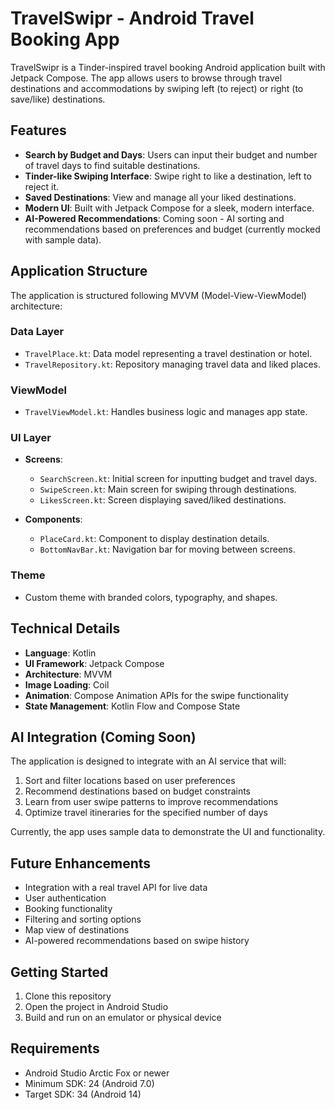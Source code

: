# TravelSwipr - Android Travel Booking App

TravelSwipr is a Tinder-inspired travel booking Android application built with Jetpack Compose. The app allows users to browse through travel destinations and accommodations by swiping left (to reject) or right (to save/like) destinations.

## Features

- **Search by Budget and Days**: Users can input their budget and number of travel days to find suitable destinations.
- **Tinder-like Swiping Interface**: Swipe right to like a destination, left to reject it.
- **Saved Destinations**: View and manage all your liked destinations.
- **Modern UI**: Built with Jetpack Compose for a sleek, modern interface.
- **AI-Powered Recommendations**: Coming soon - AI sorting and recommendations based on preferences and budget (currently mocked with sample data).

## Application Structure

The application is structured following MVVM (Model-View-ViewModel) architecture:

### Data Layer
- `TravelPlace.kt`: Data model representing a travel destination or hotel.
- `TravelRepository.kt`: Repository managing travel data and liked places.

### ViewModel
- `TravelViewModel.kt`: Handles business logic and manages app state.

### UI Layer
- **Screens**:
  - `SearchScreen.kt`: Initial screen for inputting budget and travel days.
  - `SwipeScreen.kt`: Main screen for swiping through destinations.
  - `LikesScreen.kt`: Screen displaying saved/liked destinations.
  
- **Components**:
  - `PlaceCard.kt`: Component to display destination details.
  - `BottomNavBar.kt`: Navigation bar for moving between screens.

### Theme
- Custom theme with branded colors, typography, and shapes.

## Technical Details

- **Language**: Kotlin
- **UI Framework**: Jetpack Compose
- **Architecture**: MVVM
- **Image Loading**: Coil
- **Animation**: Compose Animation APIs for the swipe functionality
- **State Management**: Kotlin Flow and Compose State

## AI Integration (Coming Soon)

The application is designed to integrate with an AI service that will:
1. Sort and filter locations based on user preferences
2. Recommend destinations based on budget constraints
3. Learn from user swipe patterns to improve recommendations
4. Optimize travel itineraries for the specified number of days

Currently, the app uses sample data to demonstrate the UI and functionality.

## Future Enhancements

- Integration with a real travel API for live data
- User authentication
- Booking functionality
- Filtering and sorting options
- Map view of destinations
- AI-powered recommendations based on swipe history

## Getting Started

1. Clone this repository
2. Open the project in Android Studio
3. Build and run on an emulator or physical device

## Requirements

- Android Studio Arctic Fox or newer
- Minimum SDK: 24 (Android 7.0)
- Target SDK: 34 (Android 14)
